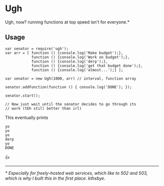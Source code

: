 Ugh
========

Ugh, now? running functions at top speed isn't for everyone.*

## Usage


    var senator = require('ugh');
    var arr = [ function () {console.log('Make budget');},
    			function () {console.log('Work on budget');},
    			function () {console.log('derp');},
    			function () {console.log('get that budget done');},
    			function () {console.log('almost...');} ];
    
    var senator = new Ugh(1000, arr) // interval, function array
    
    senator.addFunction(function () { console.log('DONE'); });

    senator.start();
    
    // Now just wait until the senator decides to go through its 
    // work (tbh still better than irl)
    
This eventually prints

    yo
    yo
    yo
    derp
    yo
    DONE

👍

----------

*\* Especially for freely-hosted web services, which like to 502 and 503, which is why I built this in the first place. kthxbye.*